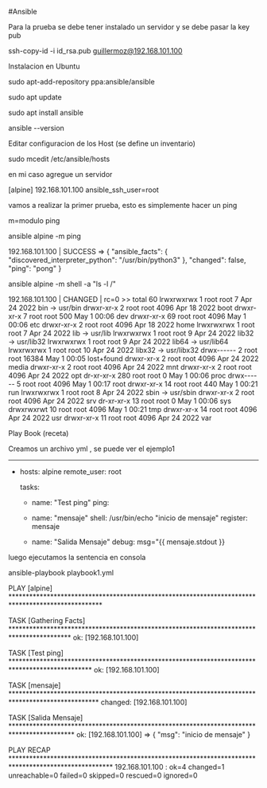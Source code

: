 #Ansible

Para la prueba se debe tener instalado un servidor y se debe pasar la key pub

ssh-copy-id -i id_rsa.pub guillermoz@192.168.101.100

Instalacion en Ubuntu

sudo apt-add-repository ppa:ansible/ansible

sudo apt update

sudo apt install ansible

ansible --version

Editar configuracion de los Host  (se define un inventario)

sudo mcedit /etc/ansible/hosts

en mi caso agregue un servidor

[alpine]
192.168.101.100  ansible_ssh_user=root

vamos a realizar la primer prueba, esto es simplemente hacer un ping 

m=modulo ping

ansible alpine -m ping

192.168.101.100 | SUCCESS => {
    "ansible_facts": {
        "discovered_interpreter_python": "/usr/bin/python3"
    },
    "changed": false,
    "ping": "pong"
}

ansible alpine -m shell -a "ls -l /"

192.168.101.100 | CHANGED | rc=0 >>
total 60
lrwxrwxrwx   1 root root     7 Apr 24  2022 bin -> usr/bin
drwxr-xr-x   2 root root  4096 Apr 18  2022 boot
drwxr-xr-x   7 root root   500 May  1 00:06 dev
drwxr-xr-x  69 root root  4096 May  1 00:06 etc
drwxr-xr-x   2 root root  4096 Apr 18  2022 home
lrwxrwxrwx   1 root root     7 Apr 24  2022 lib -> usr/lib
lrwxrwxrwx   1 root root     9 Apr 24  2022 lib32 -> usr/lib32
lrwxrwxrwx   1 root root     9 Apr 24  2022 lib64 -> usr/lib64
lrwxrwxrwx   1 root root    10 Apr 24  2022 libx32 -> usr/libx32
drwx------   2 root root 16384 May  1 00:05 lost+found
drwxr-xr-x   2 root root  4096 Apr 24  2022 media
drwxr-xr-x   2 root root  4096 Apr 24  2022 mnt
drwxr-xr-x   2 root root  4096 Apr 24  2022 opt
dr-xr-xr-x 280 root root     0 May  1 00:06 proc
drwx------   5 root root  4096 May  1 00:17 root
drwxr-xr-x  14 root root   440 May  1 00:21 run
lrwxrwxrwx   1 root root     8 Apr 24  2022 sbin -> usr/sbin
drwxr-xr-x   2 root root  4096 Apr 24  2022 srv
dr-xr-xr-x  13 root root     0 May  1 00:06 sys
drwxrwxrwt  10 root root  4096 May  1 00:21 tmp
drwxr-xr-x  14 root root  4096 Apr 24  2022 usr
drwxr-xr-x  11 root root  4096 Apr 24  2022 var

Play Book (receta)

Creamos un archivo yml , se puede ver el ejemplo1

---
- hosts: alpine
  remote_user: root

  tasks:
  - name: "Test ping"
    ping:

  - name: "mensaje"
    shell: /usr/bin/echo "inicio de mensaje"
    register: mensaje

  - name: "Salida Mensaje"
    debug: msg="{{ mensaje.stdout }}




luego ejecutamos la sentencia en consola

ansible-playbook playbook1.yml

PLAY [alpine] **************************************************************************************************

TASK [Gathering Facts] *****************************************************************************************
ok: [192.168.101.100]

TASK [Test ping] ***********************************************************************************************
ok: [192.168.101.100]

TASK [mensaje] *************************************************************************************************
changed: [192.168.101.100]

TASK [Salida Mensaje] ******************************************************************************************
ok: [192.168.101.100] => {
    "msg": "inicio de mensaje"
}

PLAY RECAP *****************************************************************************************************
192.168.101.100            : ok=4    changed=1    unreachable=0    failed=0    skipped=0    rescued=0    ignored=0   

